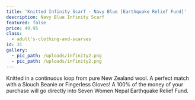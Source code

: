 ```yaml
---
title: 'Knitted Infinity Scarf - Navy Blue [Earthquake Relief Fund]'
description: Navy Blue Infinity Scarf
featured: false
price: 49.95
class:
  - adult's-clothing-and-scarves
id: 31
gallery:
  - pic_path: /uploads/infinity2.png
  - pic_path: /uploads/infinity2.png
---
```



Knitted in a continuous loop from pure New Zealand wool. A perfect match with a Slouch Beanie or Fingerless Gloves! A 100% of the money of your purchase will go directly into Seven Women Nepal Earthquake Relief Fund.
